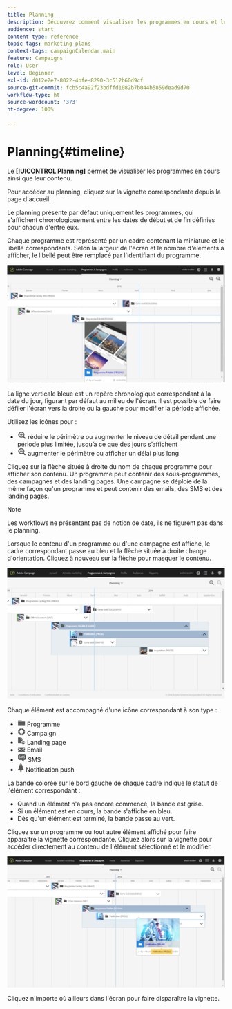 ```yaml
---
title: Planning
description: Découvrez comment visualiser les programmes en cours et leur contenu à l'aide de l'interface d'Adobe Campaign Standard.
audience: start
content-type: reference
topic-tags: marketing-plans
context-tags: campaignCalendar,main
feature: Campaigns
role: User
level: Beginner
exl-id: d012e2e7-8022-4bfe-8290-3c512b60d9cf
source-git-commit: fcb5c4a92f23bdffd1082b7b044b5859dead9d70
workflow-type: ht
source-wordcount: '373'
ht-degree: 100%

---
```


# Planning{#timeline}

Le **[!UICONTROL Planning]** permet de visualiser les programmes en cours ainsi que leur contenu.

Pour accéder au planning, cliquez sur la vignette correspondante depuis la page d&#39;accueil.

Le planning présente par défaut uniquement les programmes, qui s&#39;affichent chronologiquement entre les dates de début et de fin définies pour chacun d&#39;entre eux.

Chaque programme est représenté par un cadre contenant la miniature et le libellé correspondants. Selon la largeur de l&#39;écran et le nombre d&#39;éléments à afficher, le libellé peut être remplacé par l&#39;identifiant du programme.

![](assets/timeline_1.png)

La ligne verticale bleue est un repère chronologique correspondant à la date du jour, figurant par défaut au milieu de l&#39;écran. Il est possible de faire défiler l&#39;écran vers la droite ou la gauche pour modifier la période affichée.

Utilisez les icônes pour :

* ![](assets/timeline_zoom_in.png) réduire le périmètre ou augmenter le niveau de détail pendant une période plus limitée, jusqu’à ce que des jours s’affichent
* ![](assets/timeline_zoom_out.png) augmenter le périmètre ou afficher un délai plus long

Cliquez sur la flèche située à droite du nom de chaque programme pour afficher son contenu. Un programme peut contenir des sous-programmes, des campagnes et des landing pages. Une campagne se déploie de la même façon qu&#39;un programme et peut contenir des emails, des SMS et des landing pages.

>[!NOTE]
>
>Les workflows ne présentant pas de notion de date, ils ne figurent pas dans le planning.

Lorsque le contenu d&#39;un programme ou d&#39;une campagne est affiché, le cadre correspondant passe au bleu et la flèche située à droite change d&#39;orientation. Cliquez à nouveau sur la flèche pour masquer le contenu.

![](assets/timeline_2.png)

Chaque élément est accompagné d&#39;une icône correspondant à son type :

* ![](assets/timeline_program_icon.png) Programme
* ![](assets/timeline_campaign_icon.png) Campaign
* ![](assets/timeline_lp_icon.png) Landing page
* ![](assets/timeline_email_icon.png) Email
* ![](assets/timeline_sms_icon.png) SMS
* ![](assets/timeline_push_icon.png) Notification push

La bande colorée sur le bord gauche de chaque cadre indique le statut de l&#39;élément correspondant :

* Quand un élément n&#39;a pas encore commencé, la bande est grise.
* Si un élément est en cours, la bande s&#39;affiche en bleu.
* Dès qu&#39;un élément est terminé, la bande passe au vert.

Cliquez sur un programme ou tout autre élément affiché pour faire apparaître la vignette correspondante. Cliquez alors sur la vignette pour accéder directement au contenu de l&#39;élément sélectionné et le modifier.

![](assets/timeline_3.png)

Cliquez n&#39;importe où ailleurs dans l&#39;écran pour faire disparaître la vignette.
